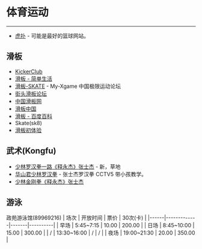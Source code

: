
# 体育运动

----

* [虎扑](http://www.hoopchina.com/) - 可能是最好的篮球网站。


## 滑板

* [KickerClub](http://www.kickerclub.com/)
* [滑板 - 简单生活](http://www.ezlife.com.cn/52/52.html)
* [滑板-SKATE](http://www.my-xgame.com/index.php?gid=25) - My-Xgame 中国极限运动论坛
* [街头滑板论坛](http://www.hua-ban.com/bbs/)
* [中国滑板网](http://www.chinaskateboards.cn/)
* [滑板中国](http://www.huabancn.cn/)
* [滑板 - 百度百科](http://baike.baidu.com/view/11268.htm)
* Skate(sk8)
* [滑板初体验](http://city.sina.com.cn/city/2010-05-08/123144.html)


## 武术(Kongfu)

* [少林罗汉拳一路《释永杰》张士杰](http://v.youku.com/v_show/id_XMTY0NzE2NDI0.html) - 新，草地
* [华山君少林罗汉拳](http://v.youku.com/v_show/id_XMzAwNjk3NDg0.html) - 张士杰罗汉拳 CCTV5 带小孩教学。
* [少林金刚拳《释永杰》张士杰](http://v.youku.com/v_show/id_XMTY0NzE2NTQ4.html)

## 游泳

政苑游泳馆(89969216)
| 场次 | 开放时间    | 票价  | 30次(卡) |
|------|-------------|-------|----------|
| 早场 | 5:45~7:15   | 10.00 | 200.00   |
| 日场 | 8:45~10:00  | 15.00 | 300.00   |
| \/   | 13:30~16:00 | \/    | \/       |
| 夜场 | 19:00~21:30 | 20.00 | 350.00   |
